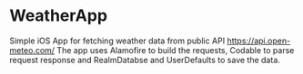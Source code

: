 # WeatherApp

Simple iOS App for fetching weather data from public API https://api.open-meteo.com/
The app uses Alamofire to build the requests, Codable to parse request response and RealmDatabse and UserDefaults to save the data.

